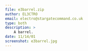 ```yaml
---
file: e3barrel.zip
author: EL3CTRO
email: electro@stargatecommand.co.uk
type: both
description: >
    A barrel.
date: 11/14/01
screenshot: e3barrel.jpg
---
```

